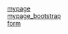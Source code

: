<!DOCTYPE html>
<html>

<head>
    <title>My Websites!</title>
    <!-- Bootstrap core CSS -->
    <link rel="stylesheet" href="https://stackpath.bootstrapcdn.com/bootstrap/4.2.1/css/bootstrap.min.css" integrity="sha384-GJzZqFGwb1QTTN6wy59ffF1BuGJpLSa9DkKMp0DgiMDm4iYMj70gZWKYbI706tWS" crossorigin="anonymous">
    <link href="../resources/css/my_style.css" rel="stylesheet">
</head>

<body>
    <br>
    <a href="/master/o/mypage.html">mypage</a>
    <br>
    <a href="mypage_bootstrap.HTML">mypage_bootstrap</a>
    <br>
    <a href="https://github.com/daca3148/hw1.github.io/blob/master/form.HTML">form</a>

</body>

</html>
